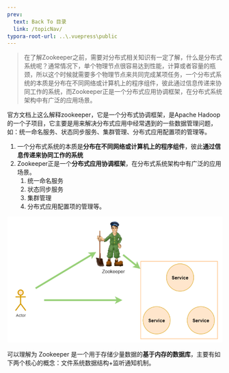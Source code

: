 ```yaml
---
prev:
  text: Back To 目录
  link: /topicNav/
typora-root-url: ..\.vuepress\public
---
```


> 在了解Zookeeper之前，需要对分布式相关知识有一定了解，什么是分布式系统呢？通常情况下，单个物理节点很容易达到性能，计算或者容量的瓶颈，所以这个时候就需要多个物理节点来共同完成某项任务，一个分布式系统的本质是分布在不同网络或计算机上的程序组件，彼此通过信息传递来协同工作的系统，而Zookeeper正是一个分布式应用协调框架，在分布式系统架构中有广泛的应用场景。

官方文档上这么解释zookeeper，它是一个分布式协调框架，是Apache Hadoop 的一个子项目，它主要是用来解决分布式应用中经常遇到的一些数据管理问题，如：统一命名服务、状态同步服务、集群管理、分布式应用配置项的管理等。

1. 一个分布式系统的本质是**分布在不同网络或计算机上的程序组件**，彼此**通过信息传递来协同工作的系统**
2. Zookeeper正是一个**分布式应用协调框架**，在分布式系统架构中有广泛的应用场景。
   1. 统一命名服务
   2. 状态同步服务
   3. 集群管理
   4. 分布式应用配置项的管理等。

<img src="/images/zk/image-20210426150251724.png" alt="image-20210426150251724"  />

可以理解为 Zookeeper 是一个用于存储少量数据的**基于内存的数据库**，主要有如下两个核心的概念：文件系统数据结构+监听通知机制。